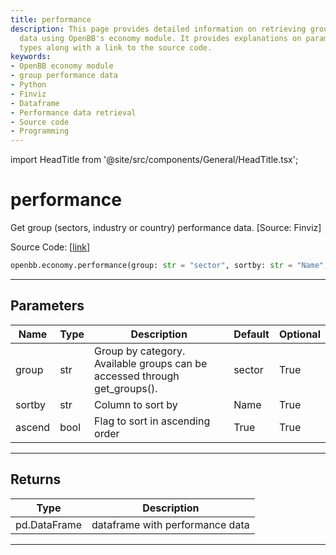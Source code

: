 ```yaml
---
title: performance
description: This page provides detailed information on retrieving group performance
  data using OpenBB's economy module. It provides explanations on parameters and return
  types along with a link to the source code.
keywords:
- OpenBB economy module
- group performance data
- Python
- Finviz
- Dataframe
- Performance data retrieval
- Source code
- Programming
---
```


import HeadTitle from '@site/src/components/General/HeadTitle.tsx';

<HeadTitle title="performance - Economy - Reference | OpenBB SDK Docs" />

# performance

Get group (sectors, industry or country) performance data. [Source: Finviz]

Source Code: [[link](https://github.com/OpenBB-finance/OpenBBTerminal/tree/main/openbb_terminal/economy/finviz_model.py#L112)]

```python
openbb.economy.performance(group: str = "sector", sortby: str = "Name", ascend: bool = True)
```

---

## Parameters

| Name | Type | Description | Default | Optional |
| ---- | ---- | ----------- | ------- | -------- |
| group | str | Group by category. Available groups can be accessed through get_groups(). | sector | True |
| sortby | str | Column to sort by | Name | True |
| ascend | bool | Flag to sort in ascending order | True | True |


---

## Returns

| Type | Description |
| ---- | ----------- |
| pd.DataFrame | dataframe with performance data |
---
